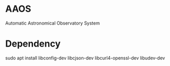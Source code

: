 # AAOS
Automatic Astronomical Observatory System
# Dependency
sudo apt install libconfig-dev libcjson-dev libcurl4-openssl-dev libudev-dev
